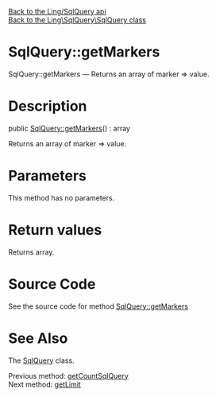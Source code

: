 [Back to the Ling/SqlQuery api](https://github.com/lingtalfi/SqlQuery/blob/master/doc/api/Ling/SqlQuery.md)<br>
[Back to the Ling\SqlQuery\SqlQuery class](https://github.com/lingtalfi/SqlQuery/blob/master/doc/api/Ling/SqlQuery/SqlQuery.md)


SqlQuery::getMarkers
================



SqlQuery::getMarkers — Returns an array of marker => value.




Description
================


public [SqlQuery::getMarkers](https://github.com/lingtalfi/SqlQuery/blob/master/doc/api/Ling/SqlQuery/SqlQuery/getMarkers.md)() : array




Returns an array of marker => value.




Parameters
================

This method has no parameters.


Return values
================

Returns array.








Source Code
===========
See the source code for method [SqlQuery::getMarkers](https://github.com/lingtalfi/SqlQuery/blob/master/SqlQuery.php#L224-L227)


See Also
================

The [SqlQuery](https://github.com/lingtalfi/SqlQuery/blob/master/doc/api/Ling/SqlQuery/SqlQuery.md) class.

Previous method: [getCountSqlQuery](https://github.com/lingtalfi/SqlQuery/blob/master/doc/api/Ling/SqlQuery/SqlQuery/getCountSqlQuery.md)<br>Next method: [getLimit](https://github.com/lingtalfi/SqlQuery/blob/master/doc/api/Ling/SqlQuery/SqlQuery/getLimit.md)<br>


